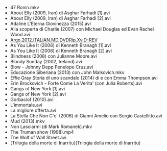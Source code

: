 * 47 Ronin.mkv
* About Elly (2009, Iran) di Asghar Farhadi [1].avi
* About Elly (2009, Iran) di Asghar Farhadi [2].avi
* Adaline L'Eterna Giovinezza (2015).avi
* Alla scoperta di Charlie (2007) con Michael Douglas ed Evan Rachel Wood.avi
* [Argo.2012.iTALiAN.MD.DVDRip.XviD-REV](Argo.2012.iTALiAN.MD.DVDRip.XviD-REV)
* As You Like It (2006) di Kenneth Branagh [1].avi
* As You Like It (2006) di Kenneth Branagh [2].avi
* Blindness (2008) con Julianne Moore.avi
* Bloody Sunday (2002, Ireland).avi
* Blow - Johnny Depp Penelope Cruz.avi
* Educazione Siberiana (2013) con John Malkovich.mkv
* Effie Gray Storia di uno scandalo (2014) di e con Emma Thompson.avi
* Erin Brockovich - Forte Come La Verita' (con Julia Roberts).avi
* Gangs of New York [1].avi
* Gangs of New York [2].avi
* Gorbaciof (2010).avi
* L'immortale.avi
* La migliore offerta.avi
* La Stella Che Non C'e' (2006) di Gianni Amelio con Sergio Castellitto.avi
* Mud (2013).mkv
* Non Lasciarmi (di Mark Romanek).mkv
* The Truman show (1998).mp4
* The Wolf of Wall Street.avi
* [Trilogia della morte di Inarritu](Trilogia della morte di Inarritu)
